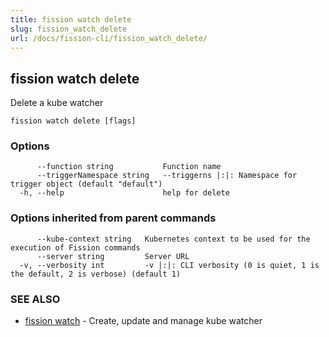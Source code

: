 ```yaml
---
title: fission watch delete
slug: fission_watch_delete
url: /docs/fission-cli/fission_watch_delete/
---
```

## fission watch delete

Delete a kube watcher

```
fission watch delete [flags]
```

### Options

```
      --function string           Function name
      --triggerNamespace string   --triggerns |:|: Namespace for trigger object (default "default")
  -h, --help                      help for delete
```

### Options inherited from parent commands

```
      --kube-context string   Kubernetes context to be used for the execution of Fission commands
      --server string         Server URL
  -v, --verbosity int         -v |:|: CLI verbosity (0 is quiet, 1 is the default, 2 is verbose) (default 1)
```

### SEE ALSO

* [fission watch](/docs/fission-cli/fission_watch/)	 - Create, update and manage kube watcher

